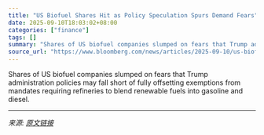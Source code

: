 ```yaml
---
title: "US Biofuel Shares Hit as Policy Speculation Spurs Demand Fears"
date: 2025-09-10T18:03:02+08:00
categories: ["finance"]
tags: []
summary: "Shares of US biofuel companies slumped on fears that Trump administration policies may fall short of fully offsetting exemptions from mandates requiring refineries to blend renewable fuels into gasoli"
source_url: "https://www.bloomberg.com/news/articles/2025-09-10/us-biofuel-shares-hit-as-policy-speculation-spurs-demand-fears"
---
```


Shares of US biofuel companies slumped on fears that Trump administration policies may fall short of fully offsetting exemptions from mandates requiring refineries to blend renewable fuels into gasoline and diesel.

---

*来源: [原文链接](https://www.bloomberg.com/news/articles/2025-09-10/us-biofuel-shares-hit-as-policy-speculation-spurs-demand-fears)*
